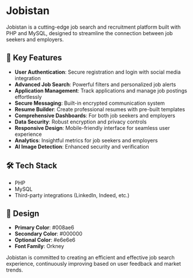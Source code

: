 # Jobistan

Jobistan is a cutting-edge job search and recruitment platform built with PHP and MySQL, designed to streamline the connection between job seekers and employers.

## 🚀 Key Features

- **User Authentication**: Secure registration and login with social media integration
- **Advanced Job Search**: Powerful filters and personalized job alerts
- **Application Management**: Track applications and manage job postings effortlessly
- **Secure Messaging**: Built-in encrypted communication system
- **Resume Builder**: Create professional resumes with pre-built templates
- **Comprehensive Dashboards**: For both job seekers and employers
- **Data Security**: Robust encryption and privacy controls
- **Responsive Design**: Mobile-friendly interface for seamless user experience
- **Analytics**: Insightful metrics for job seekers and employers
- **AI Image Detection**: Enhanced security and verification

## 🛠️ Tech Stack

- PHP
- MySQL
- Third-party integrations (LinkedIn, Indeed, etc.)

## 🎨 Design

- **Primary Color**: #008ae6
- **Secondary Color**: #000000
- **Optional Color**: #e6e6e6
- **Font Family**: Orkney

Jobistan is committed to creating an efficient and effective job search experience, continuously improving based on user feedback and market trends.

